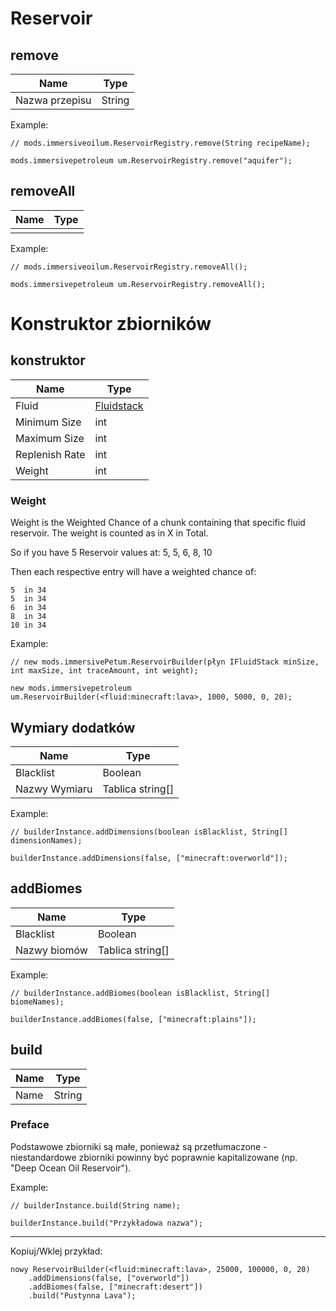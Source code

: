 # Reservoir

## remove

| Name           | Type   |
| -------------- | ------ |
| Nazwa przepisu | String |

Example:
```ZenScript
// mods.immersiveoilum.ReservoirRegistry.remove(String recipeName);

mods.immersivepetroleum um.ReservoirRegistry.remove("aquifer");
```

## removeAll

| Name | Type |
| ---- | ---- |
|      |      |

Example:
```ZenScript
// mods.immersiveoilum.ReservoirRegistry.removeAll();

mods.immersivepetroleum um.ReservoirRegistry.removeAll();
```

# Konstruktor zbiorników

## konstruktor

| Name           | Type                                        |
| -------------- | ------------------------------------------- |
| Fluid          | [Fluidstack](/Vanilla/Liquids/IFluidStack/) |
| Minimum Size   | int                                         |
| Maximum Size   | int                                         |
| Replenish Rate | int                                         |
| Weight         | int                                         |

### Weight

Weight is the Weighted Chance of a chunk containing that specific fluid reservoir. The weight is counted as in X in Total.

So if you have 5 Reservoir values at: 5, 5, 6, 8, 10

Then each respective entry will have a weighted chance of:
```
5  in 34
5  in 34
6  in 34
8  in 34
10 in 34
```

Example:
```zenscript
// new mods.immersivePetum.ReservoirBuilder(płyn IFluidStack minSize, int maxSize, int traceAmount, int weight);

new mods.immersivepetroleum um.ReservoirBuilder(<fluid:minecraft:lava>, 1000, 5000, 0, 20);
```

## Wymiary dodatków

| Name          | Type             |
| ------------- | ---------------- |
| Blacklist     | Boolean          |
| Nazwy Wymiaru | Tablica string[] |

Example:
```zenscript
// builderInstance.addDimensions(boolean isBlacklist, String[] dimensionNames);

builderInstance.addDimensions(false, ["minecraft:overworld"]);
```

## addBiomes

| Name         | Type             |
| ------------ | ---------------- |
| Blacklist    | Boolean          |
| Nazwy biomów | Tablica string[] |

Example:
```zenscript
// builderInstance.addBiomes(boolean isBlacklist, String[] biomeNames);

builderInstance.addBiomes(false, ["minecraft:plains"]);
```

## build

| Name | Type   |
| ---- | ------ |
| Name | String |

### Preface
Podstawowe zbiorniki są małe, ponieważ są przetłumaczone - niestandardowe zbiorniki powinny być poprawnie kapitalizowane (np. "Deep Ocean Oil Reservoir").

Example:
```zenscript
// builderInstance.build(String name);

builderInstance.build("Przykładowa nazwa");
```

---

Kopiuj/Wklej przykład:
```ZenScript
nowy ReservoirBuilder(<fluid:minecraft:lava>, 25000, 100000, 0, 20)
    .addDimensions(false, ["overworld"])
    .addBiomes(false, ["minecraft:desert"])
    .build("Pustynna Lava");
```
